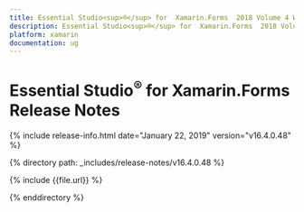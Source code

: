```yaml
---
title: Essential Studio<sup>®</sup> for  Xamarin.Forms  2018 Volume 4 Weekly Nuget  Release Notes  
description: Essential Studio<sup>®</sup> for  Xamarin.Forms  2018 Volume 4 Weekly Nuget  Release Notes  
platform: xamarin
documentation: ug
---
```


# Essential Studio<sup>®</sup> for  Xamarin.Forms  Release Notes  

{% include release-info.html date="January 22, 2019"  version="v16.4.0.48" %} 


{% directory path: _includes/release-notes/v16.4.0.48 %}

{% include {{file.url}} %}

{% enddirectory %}